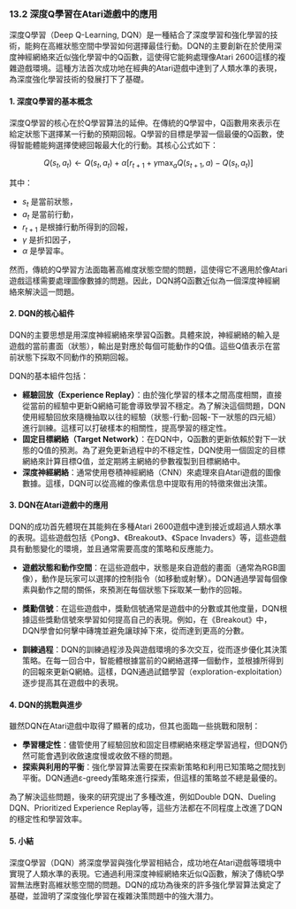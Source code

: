 ### 13.2 深度Q學習在Atari遊戲中的應用

深度Q學習（Deep Q-Learning, DQN）是一種結合了深度學習和強化學習的技術，能夠在高維狀態空間中學習如何選擇最佳行動。DQN的主要創新在於使用深度神經網絡來近似強化學習中的Q函數，這使得它能夠處理像Atari 2600這樣的複雜遊戲環境。這種方法首次成功地在經典的Atari遊戲中達到了人類水準的表現，為深度強化學習技術的發展打下了基礎。

#### 1. 深度Q學習的基本概念

深度Q學習的核心在於Q學習算法的延伸。在傳統的Q學習中，Q函數用來表示在給定狀態下選擇某一行動的預期回報。Q學習的目標是學習一個最優的Q函數，使得智能體能夠選擇使總回報最大化的行動。其核心公式如下：


```math
Q(s_t, a_t) \leftarrow Q(s_t, a_t) + \alpha [r_{t+1} + \gamma \max_a Q(s_{t+1}, a) - Q(s_t, a_t)]
```


其中：
-  $`s_t`$  是當前狀態，
-  $`a_t`$  是當前行動，
-  $`r_{t+1}`$  是根據行動所得到的回報，
-  $`\gamma`$  是折扣因子，
-  $`\alpha`$  是學習率。

然而，傳統的Q學習方法面臨著高維度狀態空間的問題，這使得它不適用於像Atari遊戲這樣需要處理圖像數據的問題。因此，DQN將Q函數近似為一個深度神經網絡來解決這一問題。

#### 2. DQN的核心組件

DQN的主要思想是用深度神經網絡來學習Q函數。具體來說，神經網絡的輸入是遊戲的當前畫面（狀態），輸出是對應於每個可能動作的Q值。這些Q值表示在當前狀態下採取不同動作的預期回報。

DQN的基本組件包括：
- **經驗回放（Experience Replay）**：由於強化學習的樣本之間高度相關，直接從當前的經驗中更新Q網絡可能會導致學習不穩定。為了解決這個問題，DQN使用經驗回放來隨機抽取以往的經驗（狀態-行動-回報-下一狀態的四元組）進行訓練。這樣可以打破樣本的相關性，提高學習的穩定性。
- **固定目標網絡（Target Network）**：在DQN中，Q函數的更新依賴於對下一狀態的Q值的預測。為了避免更新過程中的不穩定性，DQN使用一個固定的目標網絡來計算目標Q值，並定期將主網絡的參數複製到目標網絡中。
- **深度神經網絡**：通常使用卷積神經網絡（CNN）來處理來自Atari遊戲的圖像數據。這樣，DQN可以從高維的像素信息中提取有用的特徵來做出決策。

#### 3. DQN在Atari遊戲中的應用

DQN的成功首先體現在其能夠在多種Atari 2600遊戲中達到接近或超過人類水準的表現。這些遊戲包括《Pong》、《Breakout》、《Space Invaders》等，這些遊戲具有動態變化的環境，並且通常需要高度的策略和反應能力。

- **遊戲狀態和動作空間**：在這些遊戲中，狀態是來自遊戲的畫面（通常為RGB圖像），動作是玩家可以選擇的控制指令（如移動或射擊）。DQN通過學習每個像素與動作之間的關係，來預測在每個狀態下採取某一動作的回報。
  
- **獎勳信號**：在這些遊戲中，獎勳信號通常是遊戲中的分數或其他度量，DQN根據這些獎勳信號來學習如何提高自己的表現。例如，在《Breakout》中，DQN學會如何擊中磚塊並避免讓球掉下來，從而達到更高的分數。

- **訓練過程**：DQN的訓練過程涉及與遊戲環境的多次交互，從而逐步優化其決策策略。在每一回合中，智能體根據當前的Q網絡選擇一個動作，並根據所得到的回報來更新Q網絡。這樣，DQN通過試錯學習（exploration-exploitation）逐步提高其在遊戲中的表現。

#### 4. DQN的挑戰與進步

雖然DQN在Atari遊戲中取得了顯著的成功，但其也面臨一些挑戰和限制：
- **學習穩定性**：儘管使用了經驗回放和固定目標網絡來穩定學習過程，但DQN仍然可能會遇到收斂速度慢或收斂不穩的問題。
- **探索與利用的平衡**：強化學習算法需要在探索新策略和利用已知策略之間找到平衡。DQN通過ε-greedy策略來進行探索，但這樣的策略並不總是最優的。

為了解決這些問題，後來的研究提出了多種改進，例如Double DQN、Dueling DQN、Prioritized Experience Replay等，這些方法都在不同程度上改進了DQN的穩定性和學習效率。

#### 5. 小結

深度Q學習（DQN）將深度學習與強化學習相結合，成功地在Atari遊戲等環境中實現了人類水準的表現。它通過利用深度神經網絡來近似Q函數，解決了傳統Q學習無法應對高維狀態空間的問題。DQN的成功為後來的許多強化學習算法奠定了基礎，並證明了深度強化學習在複雜決策問題中的強大潛力。